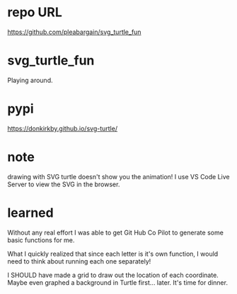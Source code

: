 # repo URL
https://github.com/pleabargain/svg_turtle_fun

# svg_turtle_fun
Playing around.

# pypi
https://donkirkby.github.io/svg-turtle/

# note
drawing with SVG turtle doesn't show you the animation! I use VS Code Live Server to view the SVG in the browser.

# learned
Without any real effort I was able to get Git Hub Co Pilot to generate some basic functions for me.

What I quickly realized that since each letter is it's own function, I would need to think about running each one separately!

I SHOULD have made a grid to draw out the location of each coordinate. Maybe even graphed a background in Turtle first... later. It's time for dinner.